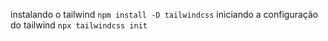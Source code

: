
instalando o tailwind
`
 npm install -D tailwindcss
`
iniciando a configuração do tailwind
`
npx tailwindcss init
`

